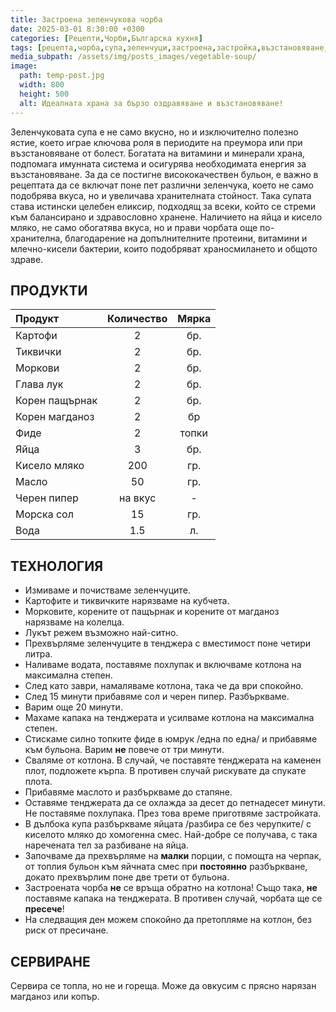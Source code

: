 ```yaml
---
title: Застроена зеленчукова чорба
date: 2025-03-01 8:30:00 +0300
categories: [Рецепти,Чорби,Българска кухня]
tags: [рецепта,чорба,супа,зеленчуци,застроена,застройка,възстановяване,умора,преумора]     # TAG names should always be lowercase
media_subpath: /assets/img/posts_images/vegetable-soup/
image:
  path: temp-post.jpg
  width: 800
  height: 500
  alt: Идеалната храна за бързо оздравяване и възстановяване!
---
```


Зеленчуковата супа е не само вкусно, но и изключително полезно ястие, което играе ключова роля в периодите на преумора или при възстановяване от болест. Богатата на витамини и минерали храна, подпомага имунната система и осигурява необходимата енергия за възстановяване. За да се постигне висококачествен бульон, е важно в рецептата да се включат поне пет различни зеленчука, което не само подобрява вкуса, но и увеличава хранителната стойност. Така супата става истински целебен еликсир, подходящ за всеки, който се стреми към балансирано и здравословно хранене. Наличието на яйца и кисело мляко, не само обогатява вкуса, но и прави чорбата още по-хранителна, благодарение на допълнителните протеини, витамини и млечно-кисели бактерии, които подобряват храносмилането и общото здраве.

## **ПРОДУКТИ**

| Продукт                    |Количество  |Мярка   |
|:---------------------------|:----------:|:------:|
|Картофи                     |2           |бр.     |
|Тиквички                    |2           |бр.     |
|Моркови                     |2           |бр.     |
|Глава лук                   |2           |бр.     |
|Корен пащърнак              |2           |бр.     |
|Корен магданоз              |2           |бр      |
|Фиде                        |2           |топки   |
|Яйца                        |3           |бр.     |
|Кисело мляко                |200         |гр.     |
|Масло                       |50          |гр.     |
|Черен пипер                 |на вкус     | -      |
|Морска сол                  |15          |гр.     |
|Вода                        |1.5         |л.      |

## **ТЕХНОЛОГИЯ**

- Измиваме и почистваме зеленчуците.
- Картофите и тиквичките нарязваме на кубчета.
- Морковите, корените от пащърнак и корените от магданоз нарязваме на колелца.
- Лукът режем възможно най-ситно.
- Прехвърляме зеленчуците в тенджера с вместимост поне четири литра.
- Наливаме водата, поставяме похлупак и включваме котлона на максимална степен.
- След като заври, намаляваме котлона, така че да ври спокойно.
- След 15 минути прибавяме сол и черен пипер. Разбъркваме.
- Варим още 20 минути.
- Махаме капака на тенджерата и усилваме котлона на максимална степен.
- Стискаме силно топките фиде в юмрук /една по една/ и прибавяме към бульона. Варим **не** повече от три минути.
- Сваляме от котлона. В случай, че поставяте тенджерата на каменен плот, подложете кърпа. В противен случай рискувате да спукате плота.
- Прибавяме маслото и разбъркваме до стапяне.
- Оставяме тенджерата да се охлажда за десет до петнадесет минути. Не поставяме похлупака. През това време приготвяме застройката.
- В дълбока купа разбъркваме яйцата /разбира се без черупките/ с киселото мляко до хомогенна смес. Най-добре се получава, с така наречената тел за разбиване на яйца.
- Започваме да прехвърляме на **малки** порции, с помощта на черпак, от топлия бульон към яйчната смес при **постоянно** разбъркване, докато прехвърлим поне две трети от бульона.
- Застроената чорба **не** се връща обратно на котлона! Също така, **не** поставяме капака на тенджерата. В противен случай, чорбата ще се **пресече**!
- На следващия ден можем спокойно да претопляме на котлон, без риск от пресичане.

## **СЕРВИРАНЕ**

Сервира се топла, но не и гореща. Може да овкусим с прясно нарязан магданоз или копър.
